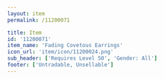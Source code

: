 ```yaml
---
layout: item
permalink: /11200071

title: Item
id: '11200071'
item_name: 'Fading Covetous Earrings'
icon_url: 'item/icon/11200024.png'
sub_header: ['Requires Level 50', 'Gender: All']
footer: ['Untradable, Unsellable']
---
```

